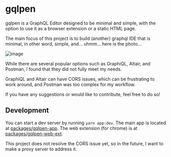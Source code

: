 # gqlpen

gqlpen is a GraphQL Editor designed to be minimal and simple, with the option to use it as a browser extension or a static HTML page.

The main focus of this project is to build (another) graphql IDE that is minimal, in other word, simple, and... uhmm... here is the photo... 

![image](https://user-images.githubusercontent.com/38707148/227720271-56ce0d68-9547-4e5c-aeb9-70d58c26e692.png)

While there are several popular options such as GraphiQL, Altair, and Postman, I found that they did not fully meet my needs.

GraphiQL and Altair can have CORS issues, which can be frustrating to work around, and Postman was too complex for my workflow.

If you have any suggestions or would like to contribute, feel free to do so!

## Development

You can start a dev server by running `yarn app:dev`. The main app is located at [packages/gqlpen-app](https://github.com/azmy60/gqlpen/tree/main/packages/gqlpen-app). The web extension (for chrome) is at [packages/gqlpen-web-ext](https://github.com/azmy60/gqlpen/tree/main/packages/gqlpen-web-ext).

This project does not resolve the CORS issue yet, so in the future, I want to make a proxy server to address it.
